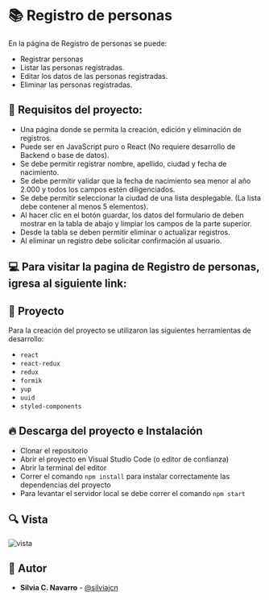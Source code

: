 # 📚 Registro de personas

En la página de Registro de personas se puede:
* Registrar personas
* Listar las personas registradas.
* Editar los datos de las personas registradas.
* Eliminar las personas registradas.

## 📌 Requisitos del proyecto:

* Una página donde se permita la creación, edición y eliminación de registros.
* Puede ser en JavaScript puro o React (No requiere desarrollo de Backend o base de datos).
* Se debe permitir registrar nombre, apellido, ciudad y fecha de nacimiento.
* Se debe permitir validar que la fecha de nacimiento sea menor al año 2.000 y todos los campos estén diligenciados.
* Se debe permitir seleccionar la ciudad de una lista desplegable. (La lista debe contener al menos 5 elementos).
* Al hacer clic en el botón guardar, los datos del formulario de deben mostrar en la tabla de abajo y limpiar los campos de la parte superior.
* Desde la tabla se deben permitir eliminar o actualizar registros.
* Al eliminar un registro debe solicitar confirmación al usuario.

## 💻 Para visitar la pagina de Registro de personas, igresa al siguiente link:

### 
    
## 💎 Proyecto

Para la creación del proyecto se utilizaron las siguientes herramientas de desarrollo:

* ```react```
* ```react-redux```
* ```redux```
* ```formik```
* ```yup```
* ```uuid```
* ```styled-components```

## 🔥 Descarga del proyecto e Instalación

* Clonar el repositorio
* Abrir el proyecto en Visual Studio Code (o editor de confianza)
* Abrir la terminal del editor
* Correr el comando ```npm install``` para instalar correctamente las dependencias del proyecto
* Para levantar el servidor local se debe correr el comando ```npm start```

## 🔍 Vista 
![vista](https://user-images.githubusercontent.com/88461234/155644866-24b85164-fae5-4ade-b5eb-d72ae30fb5bf.png)

## 🌟 Autor

* **Silvia C. Navarro**  - [@silviajcn](https://github.com/silviajcn)
